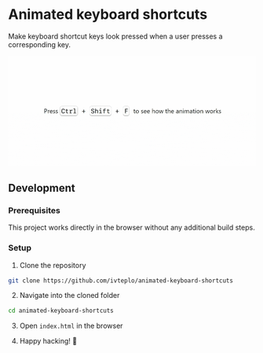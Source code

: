 # Animated keyboard shortcuts
Make keyboard shortcut keys look pressed when a user presses a corresponding key.

![Preview of the result](preview.gif)

## Development

### Prerequisites

This project works directly in the browser without any additional build steps.

### Setup

1. Clone the repository

```bash
git clone https://github.com/ivteplo/animated-keyboard-shortcuts
```

2. Navigate into the cloned folder

```bash
cd animated-keyboard-shortcuts
```

3. Open `index.html` in the browser

4. Happy hacking! 🎉
